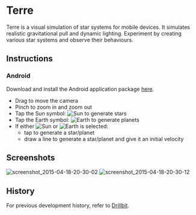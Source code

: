 # Terre
Terre is a visual simulation of star systems for mobile devices. It simulates realistic gravitational pull and dynamic lighting. Experiment by creating various star systems and observe their behaviours.

## Instructions

### Android

Download and install the Android application package [here](https://github.com/zuqini/Terre/releases/download/v0.2.1/Terre.apk).

* Drag to move the camera
* Pinch to zoom in and zoom out
* Tap the Sun symbol: ![Sun][1] to generate stars
* Tap the Earth symbol: ![Earth][2] to generate planets
* If either ![Sun][1] or ![Earth][2] is selected:
  * tap to generate a star/planet
  * draw a line to generate a star/planet and give it an initial velocity

## Screenshots
![screenshot_2015-04-18-20-30-02](https://cloud.githubusercontent.com/assets/5790854/7217902/4349e566-e619-11e4-84c0-8934651018b0.png)
![screenshot_2015-04-18-20-30-12](https://cloud.githubusercontent.com/assets/5790854/7217903/434aa08c-e619-11e4-8f37-6d75e8cb78f7.png)

## History
For previous development history, refer to [Drillbit](https://github.com/zuqini/Drillbit).

[1]: http://upload.wikimedia.org/wikipedia/commons/thumb/6/6f/Sun_symbol.svg/25px-Sun_symbol.svg.png
[2]: http://upload.wikimedia.org/wikipedia/commons/thumb/e/e7/Earth_symbol.svg/16px-Earth_symbol.svg.png
